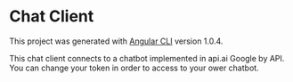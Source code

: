 # Chat Client

This project was generated with [Angular CLI](https://github.com/angular/angular-cli) version 1.0.4.

This chat client connects to a chatbot implemented in api.ai Google by API.  You can change your token in order to access to your ower chatbot.



